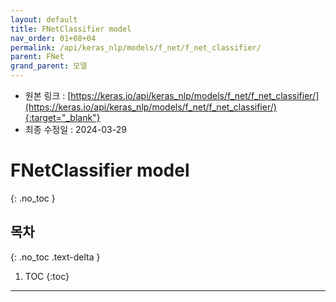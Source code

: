 ```yaml
---
layout: default
title: FNetClassifier model
nav_order: 01+08+04
permalink: /api/keras_nlp/models/f_net/f_net_classifier/
parent: FNet
grand_parent: 모델
---
```


* 원본 링크 : [https://keras.io/api/keras_nlp/models/f_net/f_net_classifier/](https://keras.io/api/keras_nlp/models/f_net/f_net_classifier/){:target="_blank"}
* 최종 수정일 : 2024-03-29

# FNetClassifier model
{: .no_toc }

## 목차
{: .no_toc .text-delta }

1. TOC
{:toc}

---

